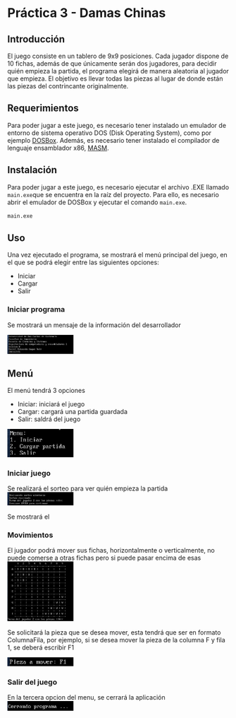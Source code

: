 # Práctica 3 - Damas Chinas
 
## Introducción
El juego consiste en un tablero de 9x9 posiciones. Cada jugador dispone de 10 fichas, además de que únicamente serán dos jugadores, para decidir quién empieza la partida, el programa elegirá de manera aleatoria al jugador que empieza. El objetivo es llevar todas las piezas al lugar de donde están las piezas del contrincante originalmente.

## Requerimientos
Para poder jugar a este juego, es necesario tener instalado un emulador de entorno de sistema operativo DOS (Disk Operating System), como por ejemplo [DOSBox](https://www.dosbox.com/). Además, es necesario tener instalado el compilador de lenguaje ensamblador x86, [MASM](https://www.masm32.com/).

## Instalación
Para poder jugar a este juego, es necesario ejecutar el archivo .EXE llamado `main.exe`que se encuentra en la raíz del proyecto. Para ello, es necesario abrir el emulador de DOSBox y ejecutar el comando `main.exe`.
```bash
main.exe
```

## Uso
Una vez ejecutado el programa, se mostrará el menú principal del juego, en el que se podrá elegir entre las siguientes opciones:
- Iniciar
- Cargar
- Salir

### Iniciar programa
Se mostrará un mensaje de la información del desarrollador

<img src="./assets/1.png" alt="Descripción de la imagen" width="150">

## Menú
El menú tendrá 3 opciones
- Iniciar: iniciará el juego
- Cargar: cargará una partida guardada
- Salir: saldrá del juego
<img src="./assets/3.png" alt="Descripción de la imagen" width="150">

### Iniciar juego
Se realizará el sorteo para ver quién empieza la partida
<img src="./assets/4.png" alt="Descripción de la imagen" width="150">

Se mostrará el

### Movimientos
El jugador podrá mover sus fichas, horizontalmente o verticalmente, no puede comerse a otras fichas pero si puede pasar encima de esas
<img src="./assets/5.png" alt="Descripción de la imagen" width="150">

Se solicitará la pieza que se desea mover, esta tendrá que ser en formato ColumnaFila, por ejemplo, si se desea mover la pieza de la columna F y fila 1, se deberá escribir F1

<img src="./assets/6.png" alt="Descripción de la imagen" width="150">


### Salir del juego
En la tercera opcion del menu, se cerrará la aplicación
<img src="./assets/7.png" alt="Descripción de la imagen" width="150">



